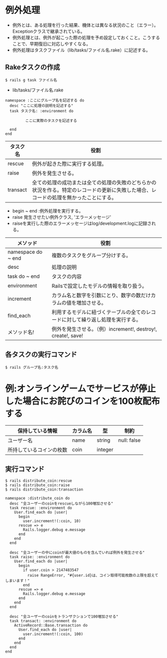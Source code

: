 # 例外処理
- 例外とは、ある処理を行った結果、機体とは異なる状況のこと（エラー）。Exceptionクラスで継承されている。
- 例外処理とは、例外が起こった際の処理を予め設定しておくこと。こうすることで、早期復旧に対応しやすくなる。
- 例外処理はタスクファイル（lib/tasks/ファイル名.rake）に記述する。

## Rakeタスクの作成
```
$ rails g task ファイル名
```
- lib/tasks/ファイル名.rake
```
namespace :ここにグループ名を記述する do
  desc "ここに処理の説明を記述する"
  task タスク名: :environment do

         ここに実際のタスクを記述する

  end
end
```

|タスク名   |役割                                                                                                  |
|---------|-----------------------------------------------------------------------------------------------------|
|rescue   |例外が起きた際に実行する処理。                                                                              |
|raise    |例外を発生させる。                                                                                        |
|transact |全ての処理の成功または全ての処理の失敗のどちらかの状況を作る。特定のレコードの更新に失敗した場合、レコードの処理を無かったことにする。|

- begin ~ end  :例外処理を実行する。
- raise 発生させたい例外クラス, 'エラーメッセージ'
- raiseを実行した際のエラーメッセージはlog/development.logに記録される。

|メソッド             |役割                                                        |
|------------------|-----------------------------------------------------------|
|namespace do ~ end|複数のタスクをグループ分けする。                                   |
|desc              |処理の説明                                                   |
|task do ~ end     |タスクの内容                                                  |
|environment       |Railsで設定したモデルの情報を取り扱う。                             |
|increment         |カラム名と数字を引数にとり、数字の数だけカラムの値を増加させる。            |
|find_each         |利用するモデルに紐づくテーブルの全てのレコードに対して繰り返し処理を実行する。 |
|メソッド名!          |例外を発生させる。（例）increment!, destroy!, create!, save!       |

## 各タスクの実行コマンド
```
$ rails グループ名:タスク名
```

# 例:オンラインゲームでサービスが停止した場合にお詫びのコインを100枚配布する
|保持している情報       |カラム名|型     |制約        |
|-------------------|------|-------|------------|
|ユーザー名           |name  |string |null: false |
|所持しているコインの枚数 |coin  |integer|            |

## 実行コマンド
```
$ rails distribute_coin:rescue
$ rails distribute_coin:raise
$ rails distribute_coin:transaction
```

```
namespace :distribute_coin do
  desc "全ユーザーのcoinをrescueしながら100増加させる"
  task rescue: :environment do
    User.find_each do |user|
      begin
        user.increment!(:coin, 10)
      rescue => e
        Rails.logger.debug e.message
      end
    end
  end

  desc "全ユーザーの中にcoinが最大値のものを含んでいれば例外を発生させる"
  task raise: :environment do
    User.find_each do |user|
      begin
        if user.coin > 2147483547
          raise RangeError, "#{user.id}は、コイン取得可能枚数の上限を超えてしまいます！"
        end
      rescue => e
        Rails.logger.debug e.message
      end
    end
  end

  desc "全ユーザーのcoinをトランザクションで100増加させる"
  task transact: :environment do
    ActiveRecord::Base.transaction do
      User.find_each do |user|
        user.increment!(:coin, 100)
      end
    end
  end
end
```

